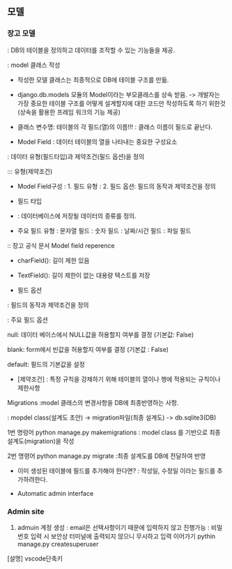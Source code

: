 ## 모델 

### 장고 모델
: DB의 테이블을 정의하고 데이터를 조작할 수 있는 기능들을 제공.

: model 클래스 작성
- 작성한 모델 클래스는 최종적으로  DB에 테이블 구조를 만듦.

- django.db.models 모듈의 Model이라는 부모클래스를 상속 받음.
-> 개발자는 가장 중요한 테이블 구조를 어떻게 설계할지에 대한 코드만 작성하도록 하기 위한것(상속을 활용한 프레임 워크의 기능 제공)

- 클래스 변수명: 테이블의 각 필드(열)의 이름!!!
: 클래스 이름이 필드로 끝난다.


- Model Field 
: 데이터 테이블의 열을 나타내는 중요한 구성요소

: 데이터 유형(필드타입)과 제약조건(필드 옵션)을 정의

::: 유형(제약조건)

- Model Field구성
  : 1. 필드 유형
  : 2. 필드 옵션: 필드의 동작과 제약조건을 정의


- 필드 타입
- : 데이터베이스에 저장될 데이터의 종류를 정의.

- 주요 필드 유형
  : 문자열 필드
  : 숫자 필드
  : 날짜/시간 필드
  : 파일 필드

:: 장고 공식 문서
 Model field reperence

- charField(): 길이 제한 있음

- TextField(): 길이 제한이 없는 대용량 텍스트를 저장 



- 필드 옵션

: 필드의 동작과 제약조건을 정의

: 주요 필드 옵션

null: 데이터 베이스에서 NULL값을 허용할지 여부를 결정 (기본값: False)

blank: form에서 빈값을 허용할지 여부를 결정 (기본값 : False)

default: 필드의 기본값을 설정


- [제약조건]
: 특정 규칙을 강제하기 위해 테이블의 열이나 행에 적용되는 규칙이나 제한사항


Migrations
:model 클래스의 변경사항을 DB에 최종반영하는 사항.

: mopdel class(설계도 초안)
-> migration파일(최종 설계도)
-> db.sqlite3(DB)

1번 명렁어
python manage.py makemigrations
: model class 를 기반으로 최종 설계도(migration)을  작성

2번 명령어
python manage.py migrate
:최종 설계도를 DB에 전달하여 반영


- 이미 생성된 테이블에 필드를 추가해야 한다면?
  : 작성일, 수정일 이라는 필드를 추가하려한다. 

- Automatic admin interface

### Admin site
1. admuin 계정 생성
  : email은 선택사항이기 때문에 입력하지 않고 진행가능
  : 비밀번호 입력 시 보안상 터미널에 출력되지 않으니 무시하고 입력 이어가기
  pythin manage.py createsuperuser



[설명]
vscode단축키





